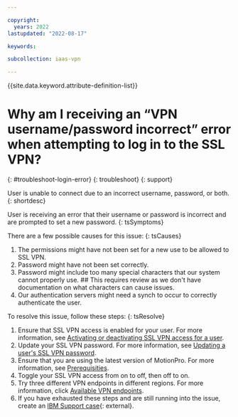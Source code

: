 ```yaml
---

copyright:
  years: 2022
lastupdated: "2022-08-17"

keywords:

subcollection: iaas-vpn

---
```


{{site.data.keyword.attribute-definition-list}}

# Why am I receiving an “VPN username/password incorrect” error when attempting to log in to the SSL VPN?
{: #troubleshoot-login-error}
{: troubleshoot}
{: support}

User is unable to connect due to an incorrect username, password, or both.
{: shortdesc}

User is receiving an error that their username or password is incorrect and are prompted to set a new password.
{: tsSymptoms}

There are a few possible causes for this issue:
{: tsCauses}

1. The permissions might have not been set for a new use to be allowed to SSL VPN.
1. Password might have not been set correctly.
1. Password might include too many special characters that our system cannot properly use. ## This requires review as we don't have documentation on what characters can cause issues.
1. Our authentication servers might need a synch to occur to correctly authenticate the user.

To resolve this issue, follow these steps:
{: tsResolve}

1. Ensure that SSL VPN access is enabled for your user. For more information, see [Activating or deactivating SSL VPN access for a user](/docs/iaas-vpn?topic=iaas-vpn-activate-or-deacivate-ssl-vpn-access-for-a-user).
1. Update your SSL VPN password. For more information, see [Updating a user's SSL VPN password](/docs/iaas-vpn?topic=iaas-vpn-update-users-ssl-vpn-password).
1. Ensure that you are using the latest version of MotionPro. For more information, see [Prerequisities](/docs/iaas-vpn?topic=iaas-vpn-standalone-vpn-clients#standalone-prereqs).
1. Toggle your SSL VPN access from on to off, then off to on.
1. Try three different VPN endpoints in different regions. For more information, click [Available VPN endpoints](/docs/iaas-vpn?topic=iaas-vpn-available-vpn-endpoints).
1. If you have exhausted these steps and are still running into the issue, create an [IBM Support case](https://cloud.ibm.com/unifiedsupport/cases/form){: external}.
